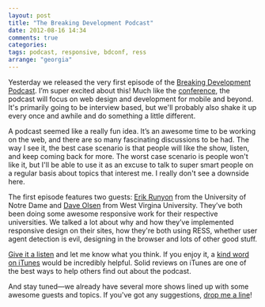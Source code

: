 ```yaml
---
layout: post
title: "The Breaking Development Podcast"
date: 2012-08-16 14:34
comments: true
categories: 
tags: podcast, responsive, bdconf, ress
arrange: "georgia"
---
```


Yesterday we released the very first episode of the [Breaking Development Podcast](http://fsm.bdconf.com/podcast). I’m super excited about this! Much like the [conference](http://bdconf.com), the podcast will focus on web design and development for mobile and beyond. It's primarily going to be interview based, but we'll probably also shake it up every once and awhile and do something a little different.

A podcast seemed like a really fun idea. It’s an awesome time to be working on the web, and there are so many fascinating discussions to be had. The way I see it, the best case scenario is that people will like the show, listen, and keep coming back for more. The worst case scenario is people won't like it, but I'll be able to use it as an excuse to talk to super smart people on a regular basis about topics that interest me. I really don't see a downside here.

The first episode features two guests: [Erik Runyon](http://twitter.com/erunyon) from the University of Notre Dame and [Dave Olsen](http://twitter.com/dmolsen) from West Virgina University. They’ve both been doing some awesome responsive work for their respective universities. We talked a lot about why and how they’ve implemented responsive design on their sites, how they're both using RESS, whether user agent detection is evil, designing in the browser and lots of other good stuff.

[Give it a listen](http://fsm.bdconf.com/podcast/mobile-web-in-higher-ed) and let me know what you think. If you enjoy it, a [kind word on iTunes](http://itunes.apple.com/us/podcast/breaking-development-podcast/id553491521) would be incredibly helpful. Solid reviews on iTunes are one of the best ways to help others find out about the podcast.

And stay tuned—we already have several more shows lined up with some awesome guests and topics. If you've got any suggestions, [drop me a line](mailto:tim@timkadlec.com)!
